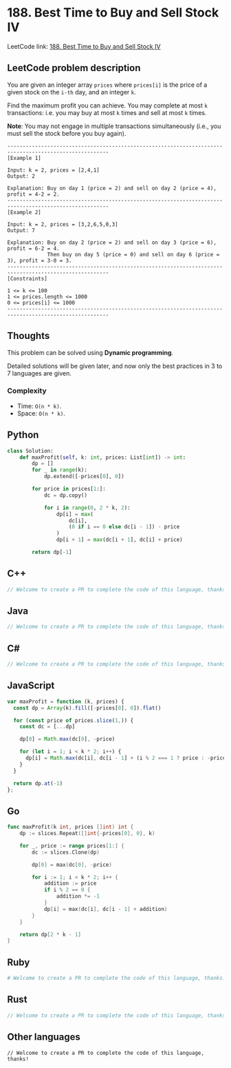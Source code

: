 # 188. Best Time to Buy and Sell Stock IV
LeetCode link: [188. Best Time to Buy and Sell Stock IV](https://leetcode.com/problems/best-time-to-buy-and-sell-stock-iv/)

## LeetCode problem description
You are given an integer array `prices` where `prices[i]` is the price of a given stock on the `i-th` day, and an integer `k`.

Find the maximum profit you can achieve. You may complete at most `k` transactions: i.e. you may buy at most `k` times and sell at most `k` times.

**Note**: You may not engage in multiple transactions simultaneously (i.e., you must sell the stock before you buy again).
```
-------------------------------------------------------------------------------------------------------
[Example 1]

Input: k = 2, prices = [2,4,1]
Output: 2

Explanation: Buy on day 1 (price = 2) and sell on day 2 (price = 4), profit = 4-2 = 2.
-------------------------------------------------------------------------------------------------------
[Example 2]

Input: k = 2, prices = [3,2,6,5,0,3]
Output: 7

Explanation: Buy on day 2 (price = 2) and sell on day 3 (price = 6), profit = 6-2 = 4.
             Then buy on day 5 (price = 0) and sell on day 6 (price = 3), profit = 3-0 = 3.
-------------------------------------------------------------------------------------------------------
[Constraints]

1 <= k <= 100
1 <= prices.length <= 1000
0 <= prices[i] <= 1000
-------------------------------------------------------------------------------------------------------
```

## Thoughts
This problem can be solved using **Dynamic programming**.

Detailed solutions will be given later, and now only the best practices in 3 to 7 languages are given.

### Complexity
* Time: `O(n * k)`.
* Space: `O(n * k)`.

## Python
```python
class Solution:
    def maxProfit(self, k: int, prices: List[int]) -> int:
        dp = []
        for _ in range(k):
            dp.extend([-prices[0], 0])

        for price in prices[1:]:
            dc = dp.copy()

            for i in range(0, 2 * k, 2):
                dp[i] = max(
                    dc[i],
                    (0 if i == 0 else dc[i - 1]) - price
                )
                dp[i + 1] = max(dc[i + 1], dc[i] + price)

        return dp[-1]
```

## C++
```cpp
// Welcome to create a PR to complete the code of this language, thanks!
```

## Java
```java
// Welcome to create a PR to complete the code of this language, thanks!
```

## C#
```c#
// Welcome to create a PR to complete the code of this language, thanks!
```

## JavaScript
```javascript
var maxProfit = function (k, prices) {
  const dp = Array(k).fill([-prices[0], 0]).flat()

  for (const price of prices.slice(1,)) {
    const dc = [...dp]

    dp[0] = Math.max(dc[0], -price)

    for (let i = 1; i < k * 2; i++) {
      dp[i] = Math.max(dc[i], dc[i - 1] + (i % 2 === 1 ? price : -price))
    }
  }

  return dp.at(-1)
};
```

## Go
```go
func maxProfit(k int, prices []int) int {
    dp := slices.Repeat([]int{-prices[0], 0}, k)

    for _, price := range prices[1:] {
        dc := slices.Clone(dp)

        dp[0] = max(dc[0], -price)

        for i := 1; i < k * 2; i++ {
            addition := price
            if i % 2 == 0 {
                addition *= -1
            }
            dp[i] = max(dc[i], dc[i - 1] + addition)
        }
    }

    return dp[2 * k - 1]
}
```

## Ruby
```ruby
# Welcome to create a PR to complete the code of this language, thanks!
```

## Rust
```rust
// Welcome to create a PR to complete the code of this language, thanks!
```

## Other languages
```
// Welcome to create a PR to complete the code of this language, thanks!
```
